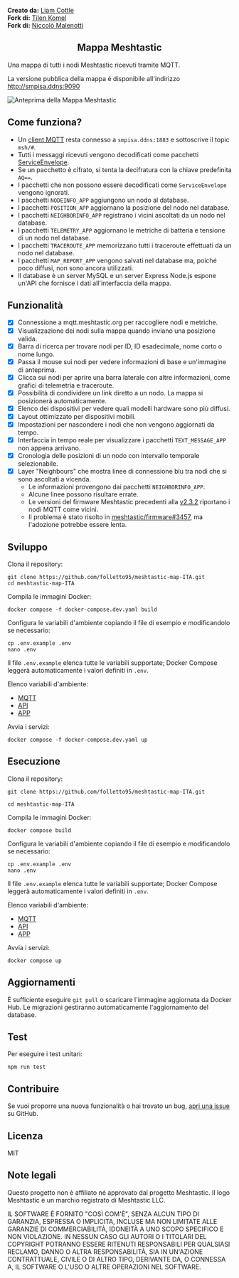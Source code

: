**Creato da:** [Liam Cottle](https://liamcottle.com)\
**Fork di:** [Tilen Komel](https://github.com/KomelT)\
**Fork di:** [Niccolò Malenotti](https://github.com/folletto95)


<h2 align="center">Mappa Meshtastic</h2>

Una mappa di tutti i nodi Meshtastic ricevuti tramite MQTT.

La versione pubblica della mappa è disponibile all'indirizzo http://smpisa.ddns:9090


<img src="./screenshot.png" alt="Anteprima della Mappa Meshtastic">

## Come funziona?

- Un [client MQTT](./mqtt/src/mqtt.ts) resta connesso a `smpisa.ddns:1883` e sottoscrive il topic `msh/#`.
- Tutti i messaggi ricevuti vengono decodificati come pacchetti [ServiceEnvelope](https://buf.build/meshtastic/protobufs/docs/main:meshtastic#meshtastic.ServiceEnvelope).
- Se un pacchetto è cifrato, si tenta la decifratura con la chiave predefinita `AQ==`.
- I pacchetti che non possono essere decodificati come `ServiceEnvelope` vengono ignorati.
- I pacchetti `NODEINFO_APP` aggiungono un nodo al database.
- I pacchetti `POSITION_APP` aggiornano la posizione del nodo nel database.
- I pacchetti `NEIGHBORINFO_APP` registrano i vicini ascoltati da un nodo nel database.
- I pacchetti `TELEMETRY_APP` aggiornano le metriche di batteria e tensione di un nodo nel database.
- I pacchetti `TRACEROUTE_APP` memorizzano tutti i traceroute effettuati da un nodo nel database.
- I pacchetti `MAP_REPORT_APP` vengono salvati nel database ma, poiché poco diffusi, non sono ancora utilizzati.
- Il database è un server MySQL e un server Express Node.js espone un'API che fornisce i dati all'interfaccia della mappa.

## Funzionalità

- [x] Connessione a mqtt.meshtastic.org per raccogliere nodi e metriche.
- [x] Visualizzazione dei nodi sulla mappa quando inviano una posizione valida.
- [x] Barra di ricerca per trovare nodi per ID, ID esadecimale, nome corto o nome lungo.
- [x] Passa il mouse sui nodi per vedere informazioni di base e un'immagine di anteprima.
- [x] Clicca sui nodi per aprire una barra laterale con altre informazioni, come grafici di telemetria e traceroute.
- [x] Possibilità di condividere un link diretto a un nodo. La mappa si posizionerà automaticamente.
- [x] Elenco dei dispositivi per vedere quali modelli hardware sono più diffusi.
- [x] Layout ottimizzato per dispositivi mobili.
- [x] Impostazioni per nascondere i nodi che non vengono aggiornati da tempo.
- [x] Interfaccia in tempo reale per visualizzare i pacchetti `TEXT_MESSAGE_APP` non appena arrivano.
- [x] Cronologia delle posizioni di un nodo con intervallo temporale selezionabile.
- [x] Layer "Neighbours" che mostra linee di connessione blu tra nodi che si sono ascoltati a vicenda.
  - Le informazioni provengono dai pacchetti `NEIGHBORINFO_APP`.
  - Alcune linee possono risultare errate.
  - Le versioni del firmware Meshtastic precedenti alla [v2.3.2](https://github.com/meshtastic/firmware/releases/tag/v2.3.2.63df972) riportano i nodi MQTT come vicini.
  - Il problema è stato risolto in [meshtastic/firmware#3457](https://github.com/meshtastic/firmware/pull/3457), ma l'adozione potrebbe essere lenta.

## Sviluppo

Clona il repository:

```
git clone https://github.com/folletto95/meshtastic-map-ITA.git
cd meshtastic-map-ITA
```

Compila le immagini Docker:

```
docker compose -f docker-compose.dev.yaml build
```

Configura le variabili d'ambiente copiando il file di esempio e modificandolo se necessario:

```
cp .env.example .env
nano .env
```

Il file `.env.example` elenca tutte le variabili supportate; Docker Compose leggerà automaticamente i valori definiti in `.env`.

Elenco variabili d'ambiente:

- [MQTT](./mqtt/src/settings.ts)
- [API](./api/src/settings.ts)
- [APP](./app/index.js)

Avvia i servizi:

```
docker compose -f docker-compose.dev.yaml up
```

## Esecuzione

Clona il repository:

```
git clone https://github.com/folletto95/meshtastic-map-ITA.git

cd meshtastic-map-ITA
```

Compila le immagini Docker:

```
docker compose build
```

Configura le variabili d'ambiente copiando il file di esempio e modificandolo se necessario:


```
cp .env.example .env
nano .env
```
Il file `.env.example` elenca tutte le variabili supportate; Docker Compose leggerà automaticamente i valori definiti in `.env`.

Elenco variabili d'ambiente:

- [MQTT](./mqtt/src/settings.ts)
- [API](./api/src/settings.ts)
- [APP](./app/index.js)

Avvia i servizi:

```
docker compose up
```

## Aggiornamenti

È sufficiente eseguire `git pull` o scaricare l'immagine aggiornata da Docker Hub. Le migrazioni gestiranno automaticamente l'aggiornamento del database.

## Test

Per eseguire i test unitari:

```
npm run test
```

## Contribuire

Se vuoi proporre una nuova funzionalità o hai trovato un bug, [apri una issue](https://github.com/folletto95/meshtastic-map-ITA.git/issues) su GitHub.

## Licenza

MIT

## Note legali

Questo progetto non è affiliato né approvato dal progetto Meshtastic.
Il logo Meshtastic è un marchio registrato di Meshtastic LLC.

IL SOFTWARE È FORNITO "COSÌ COM'È", SENZA ALCUN TIPO DI GARANZIA, ESPRESSA O IMPLICITA, INCLUSE MA NON LIMITATE ALLE GARANZIE DI COMMERCIABILITÀ, IDONEITÀ A UNO SCOPO SPECIFICO E NON VIOLAZIONE. IN NESSUN CASO GLI AUTORI O I TITOLARI DEL COPYRIGHT POTRANNO ESSERE RITENUTI RESPONSABILI PER QUALSIASI RECLAMO, DANNO O ALTRA RESPONSABILITÀ, SIA IN UN'AZIONE CONTRATTUALE, CIVILE O DI ALTRO TIPO, DERIVANTE DA, O CONNESSA A, IL SOFTWARE O L'USO O ALTRE OPERAZIONI NEL SOFTWARE.
